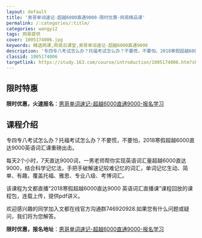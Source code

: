 ```yaml
---
layout: default
title: '男哥单词速记-超越6000直通9000-限时优惠-网易精品课'
permalink: /:categories/:title/
categories: wangyi2
tags: 网易提供
cover: 1005174006.jpg
keywords: 精选网课,网易云课堂,男哥单词速记-超越6000直通9000
description: '专四专八考试怎么办？托福考试怎么办？不要慌，不要怕，2018寒假超越6000直达9000英语词汇课重磅出击。每天2个小时'
classid: 1005174006
targetlink: https://study.163.com/course/introduction/1005174006.htm?share=1&shareId=1025206652&utm_campaign=share&utm_medium=iphoneShare&utm_source=&utm_u=1025206652
---
```


## 限时特惠

**限时优惠，火速报名**：[男哥单词速记-超越6000直通9000-报名学习](https://study.163.com/course/introduction/1005174006.htm?share=1&shareId=1025206652&utm_campaign=share&utm_medium=iphoneShare&utm_source=&utm_u=1025206652)

## 课程介绍

专四专八考试怎么办？托福考试怎么办？不要慌，不要怕，2018寒假超越6000直达9000英语词汇课重磅出击。



每天2个小时，7天直达9000词，一男老师帮你实现英语词汇量超越6000直达9000，结合科学记忆法，手把手破解速记较难记忆的词汇，单词记忆生动、简单、有趣，覆盖托福、雅思、专业八级、考博词汇。



该课程为文都直播“2018寒假超越6000直达9000 英语词汇直播课”课程回放的课程包，连载上传，提供pdf讲义。



欢迎感兴趣的同学加入文都在线官方沟通群746920928.如果您有什么问题或疑问，我们将为您解答。

**限时优惠，报名地址**：[男哥单词速记-超越6000直通9000-报名学习](https://study.163.com/course/introduction/1005174006.htm?share=1&shareId=1025206652&utm_campaign=share&utm_medium=iphoneShare&utm_source=&utm_u=1025206652)

